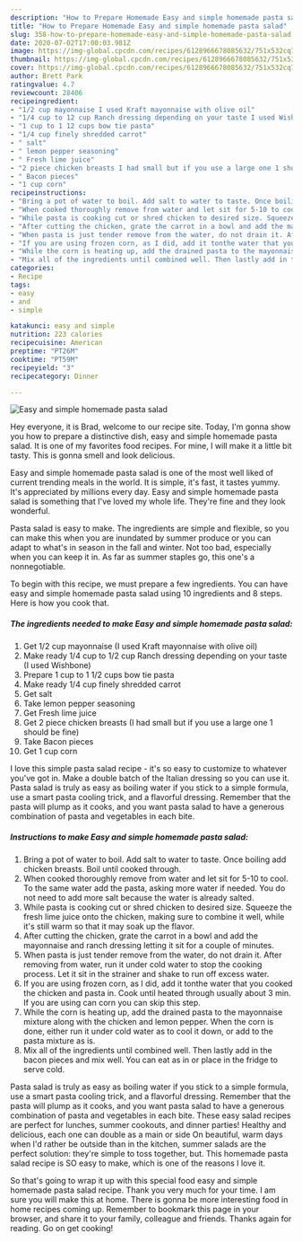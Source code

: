 ```yaml
---
description: "How to Prepare Homemade Easy and simple homemade pasta salad"
title: "How to Prepare Homemade Easy and simple homemade pasta salad"
slug: 358-how-to-prepare-homemade-easy-and-simple-homemade-pasta-salad
date: 2020-07-02T17:00:03.981Z
image: https://img-global.cpcdn.com/recipes/6128966678085632/751x532cq70/easy-and-simple-homemade-pasta-salad-recipe-main-photo.jpg
thumbnail: https://img-global.cpcdn.com/recipes/6128966678085632/751x532cq70/easy-and-simple-homemade-pasta-salad-recipe-main-photo.jpg
cover: https://img-global.cpcdn.com/recipes/6128966678085632/751x532cq70/easy-and-simple-homemade-pasta-salad-recipe-main-photo.jpg
author: Brett Park
ratingvalue: 4.7
reviewcount: 28406
recipeingredient:
- "1/2 cup mayonnaise I used Kraft mayonnaise with olive oil"
- "1/4 cup to 12 cup Ranch dressing depending on your taste I used Wishbone"
- "1 cup to 1 12 cups bow tie pasta"
- "1/4 cup finely shredded carrot"
- " salt"
- " lemon pepper seasoning"
- " Fresh lime juice"
- "2 piece chicken breasts I had small but if you use a large one 1 should be fine"
- " Bacon pieces"
- "1 cup corn"
recipeinstructions:
- "Bring a pot of water to boil. Add salt to water to taste. Once boiling add chicken breasts. Boil until cooked through."
- "When cooked thoroughly remove from water and let sit for 5-10 to cool. To the same water add the pasta, asking more water if needed.  You do not need to add more salt because the water is already salted."
- "While pasta is cooking cut or shred chicken to desired size. Squeeze the fresh lime juice onto the chicken, making sure to combine it well, while it&#39;s still warm so that it may soak up the flavor."
- "After cutting the chicken, grate the carrot in a bowl and add the mayonnaise and ranch dressing letting it sit for a couple of minutes."
- "When pasta is just tender remove from the water, do not drain it. After removing from water, run it under cold water to stop the cooking process. Let it sit in the strainer and shake to run off excess water."
- "If you are using frozen corn, as I did, add it tonthe water that you cooked the chicken and pasta in. Cook until heated through usually about 3 min. If you are using can corn you can skip this step."
- "While the corn is heating up, add the drained pasta to the mayonnaise mixture along with the chicken and lemon pepper. When the corn is done, either run it under cold water as to cool it down, or add to the pasta mixture as is."
- "Mix all of the ingredients until combined well. Then lastly add in the bacon pieces and mix well. You can eat as in or place in the fridge to serve cold."
categories:
- Recipe
tags:
- easy
- and
- simple

katakunci: easy and simple 
nutrition: 223 calories
recipecuisine: American
preptime: "PT26M"
cooktime: "PT59M"
recipeyield: "3"
recipecategory: Dinner

---
```



![Easy and simple homemade pasta salad](https://img-global.cpcdn.com/recipes/6128966678085632/751x532cq70/easy-and-simple-homemade-pasta-salad-recipe-main-photo.jpg)

Hey everyone, it is Brad, welcome to our recipe site. Today, I'm gonna show you how to prepare a distinctive dish, easy and simple homemade pasta salad. It is one of my favorites food recipes. For mine, I will make it a little bit tasty. This is gonna smell and look delicious.

Easy and simple homemade pasta salad is one of the most well liked of current trending meals in the world. It is simple, it's fast, it tastes yummy. It's appreciated by millions every day. Easy and simple homemade pasta salad is something that I've loved my whole life. They're fine and they look wonderful.

Pasta salad is easy to make. The ingredients are simple and flexible, so you can make this when you are inundated by summer produce or you can adapt to what&#39;s in season in the fall and winter. Not too bad, especially when you can keep it in. As far as summer staples go, this one&#39;s a nonnegotiable.


To begin with this recipe, we must prepare a few ingredients. You can have easy and simple homemade pasta salad using 10 ingredients and 8 steps. Here is how you cook that.

<!--inarticleads1-->

##### The ingredients needed to make Easy and simple homemade pasta salad:

1. Get 1/2 cup mayonnaise (I used Kraft mayonnaise with olive oil)
1. Make ready 1/4 cup to 1/2 cup Ranch dressing depending on your taste (I used Wishbone)
1. Prepare 1 cup to 1 1/2 cups bow tie pasta
1. Make ready 1/4 cup finely shredded carrot
1. Get  salt
1. Take  lemon pepper seasoning
1. Get  Fresh lime juice
1. Get 2 piece chicken breasts (I had small but if you use a large one 1 should be fine)
1. Take  Bacon pieces
1. Get 1 cup corn


I love this simple pasta salad recipe - it&#39;s so easy to customize to whatever you&#39;ve got in. Make a double batch of the Italian dressing so you can use it. Pasta salad is truly as easy as boiling water if you stick to a simple formula, use a smart pasta cooling trick, and a flavorful dressing. Remember that the pasta will plump as it cooks, and you want pasta salad to have a generous combination of pasta and vegetables in each bite. 

<!--inarticleads2-->

##### Instructions to make Easy and simple homemade pasta salad:

1. Bring a pot of water to boil. Add salt to water to taste. Once boiling add chicken breasts. Boil until cooked through.
1. When cooked thoroughly remove from water and let sit for 5-10 to cool. To the same water add the pasta, asking more water if needed.  You do not need to add more salt because the water is already salted.
1. While pasta is cooking cut or shred chicken to desired size. Squeeze the fresh lime juice onto the chicken, making sure to combine it well, while it&#39;s still warm so that it may soak up the flavor.
1. After cutting the chicken, grate the carrot in a bowl and add the mayonnaise and ranch dressing letting it sit for a couple of minutes.
1. When pasta is just tender remove from the water, do not drain it. After removing from water, run it under cold water to stop the cooking process. Let it sit in the strainer and shake to run off excess water.
1. If you are using frozen corn, as I did, add it tonthe water that you cooked the chicken and pasta in. Cook until heated through usually about 3 min. If you are using can corn you can skip this step.
1. While the corn is heating up, add the drained pasta to the mayonnaise mixture along with the chicken and lemon pepper. When the corn is done, either run it under cold water as to cool it down, or add to the pasta mixture as is.
1. Mix all of the ingredients until combined well. Then lastly add in the bacon pieces and mix well. You can eat as in or place in the fridge to serve cold.


Pasta salad is truly as easy as boiling water if you stick to a simple formula, use a smart pasta cooling trick, and a flavorful dressing. Remember that the pasta will plump as it cooks, and you want pasta salad to have a generous combination of pasta and vegetables in each bite. These easy salad recipes are perfect for lunches, summer cookouts, and dinner parties! Healthy and delicious, each one can double as a main or side On beautiful, warm days when I&#39;d rather be outside than in the kitchen, summer salads are the perfect solution: they&#39;re simple to toss together, but. This homemade pasta salad recipe is SO easy to make, which is one of the reasons I love it. 

So that's going to wrap it up with this special food easy and simple homemade pasta salad recipe. Thank you very much for your time. I am sure you will make this at home. There is gonna be more interesting food in home recipes coming up. Remember to bookmark this page in your browser, and share it to your family, colleague and friends. Thanks again for reading. Go on get cooking!
